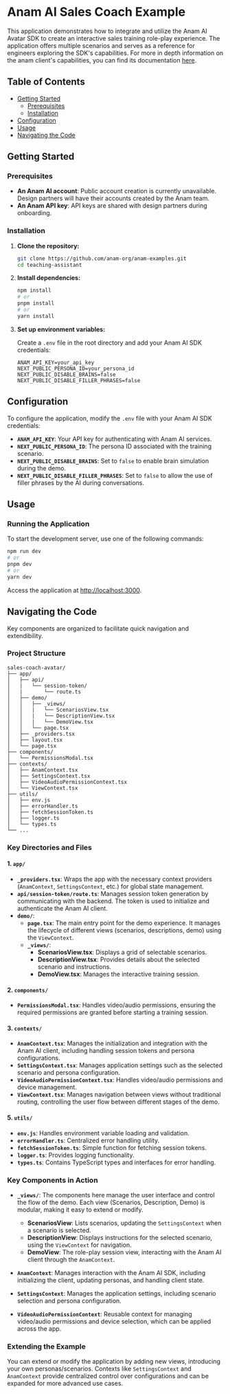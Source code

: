 # Anam AI Sales Coach Example

This application demonstrates how to integrate and utilize the Anam AI Avatar SDK to create an interactive sales training role-play experience. The application offers multiple scenarios and serves as a reference for engineers exploring the SDK's capabilities. For more in depth information on the anam client's capabilities, you can find its documentation [here](https://www.npmjs.com/package/@anam-ai/js-sdk).

## Table of Contents

- [Getting Started](#getting-started)
  - [Prerequisites](#prerequisites)
  - [Installation](#installation)
- [Configuration](#configuration)
- [Usage](#usage)
- [Navigating the Code](#navigating-the-code)

## Getting Started

### Prerequisites

- **An Anam AI account**: Public account creation is currently unavailable. Design partners will have their accounts created by the Anam team.
- **An Anam API key**: API keys are shared with design partners during onboarding.

### Installation

1. **Clone the repository:**

   ```bash
   git clone https://github.com/anam-org/anam-examples.git
   cd teaching-assistant
   ```

2. **Install dependencies:**

   ```bash
   npm install
   # or
   pnpm install
   # or
   yarn install
   ```

3. **Set up environment variables:**

   Create a `.env` file in the root directory and add your Anam AI SDK credentials:

   ```env
   ANAM_API_KEY=your_api_key
   NEXT_PUBLIC_PERSONA_ID=your_persona_id
   NEXT_PUBLIC_DISABLE_BRAINS=false
   NEXT_PUBLIC_DISABLE_FILLER_PHRASES=false
   ```

## Configuration

To configure the application, modify the `.env` file with your Anam AI SDK credentials:

- **`ANAM_API_KEY`**: Your API key for authenticating with Anam AI services.
- **`NEXT_PUBLIC_PERSONA_ID`**: The persona ID associated with the training scenario.
- **`NEXT_PUBLIC_DISABLE_BRAINS`**: Set to `false` to enable brain simulation during the demo.
- **`NEXT_PUBLIC_DISABLE_FILLER_PHRASES`**: Set to `false` to allow the use of filler phrases by the AI during conversations.

## Usage

### Running the Application

To start the development server, use one of the following commands:

```bash
npm run dev
# or
pnpm dev
# or
yarn dev
```

Access the application at [http://localhost:3000](http://localhost:3000).

## Navigating the Code

Key components are organized to facilitate quick navigation and extendibility.

### Project Structure

```
sales-coach-avatar/
├── app/
│   ├── api/
│   |   └── session-token/
│   |       └── route.ts
│   ├── demo/
│   │   ├── _views/
│   │   |   └── ScenariosView.tsx
│   │   |   └── DescriptionView.tsx
│   │   |   └── DemoView.tsx
│   │   └── page.tsx
│   ├── _providers.tsx
│   ├── layout.tsx
│   └── page.tsx
├── components/
│   └── PermissionsModal.tsx
├── contexts/
│   ├── AnamContext.tsx
│   ├── SettingsContext.tsx
│   ├── VideoAudioPermissionContext.tsx
│   └── ViewContext.tsx
├── utils/
│   ├── env.js
│   ├── errorHandler.ts
│   ├── fetchSessionToken.ts
│   ├── logger.ts
│   └── types.ts
└── ...
```

### Key Directories and Files

#### 1. **`app/`**

- **`_providers.tsx`**: Wraps the app with the necessary context providers (`AnamContext`, `SettingsContext`, etc.) for global state management.
- **`api/session-token/route.ts`**: Manages session token generation by communicating with the backend. The token is used to initialize and authenticate the Anam AI client.
- **`demo/`**:
  - **`page.tsx`**: The main entry point for the demo experience. It manages the lifecycle of different views (scenarios, descriptions, demo) using the `ViewContext`.
  - **`_views/`**:
    - **ScenariosView.tsx**: Displays a grid of selectable scenarios.
    - **DescriptionView.tsx**: Provides details about the selected scenario and instructions.
    - **DemoView.tsx**: Manages the interactive training session.

#### 2. **`components/`**

- **`PermissionsModal.tsx`**: Handles video/audio permissions, ensuring the required permissions are granted before starting a training session.

#### 3. **`contexts/`**

- **`AnamContext.tsx`**: Manages the initialization and integration with the Anam AI client, including handling session tokens and persona configurations.
- **`SettingsContext.tsx`**: Manages application settings such as the selected scenario and persona configuration.
- **`VideoAudioPermissionContext.tsx`**: Handles video/audio permissions and device management.
- **`ViewContext.tsx`**: Manages navigation between views without traditional routing, controlling the user flow between different stages of the demo.

#### 5. **`utils/`**

- **`env.js`**: Handles environment variable loading and validation.
- **`errorHandler.ts`**: Centralized error handling utility.
- **`fetchSessionToken.ts`**: Simple function for fetching session tokens.
- **`logger.ts`**: Provides logging functionality.
- **`types.ts`**: Contains TypeScript types and interfaces for error handling.

### Key Components in Action

- **`_views/`**: The components here manage the user interface and control the flow of the demo. Each view (Scenarios, Description, Demo) is modular, making it easy to extend or modify.

  - **ScenariosView**: Lists scenarios, updating the `SettingsContext` when a scenario is selected.
  - **DescriptionView**: Displays instructions for the selected scenario, using the `ViewContext` for navigation.
  - **DemoView**: The role-play session view, interacting with the Anam AI client through the `AnamContext`.

- **`AnamContext`**: Manages interaction with the Anam AI SDK, including initializing the client, updating personas, and handling client state.

- **`SettingsContext`**: Manages the application settings, including scenario selection and persona configuration.

- **`VideoAudioPermissionContext`**: Reusable context for managing video/audio permissions and device selection, which can be applied across the app.

### Extending the Example

You can extend or modify the application by adding new views, introducing your own personas/scenarios. Contexts like `SettingsContext` and `AnamContext` provide centralized control over configurations and can be expanded for more advanced use cases.
